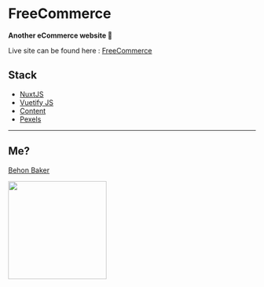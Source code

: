 # FreeCommerce

**Another eCommerce website 🙂**

Live site can be found here : [FreeCommerce](https://freecommerce.behonbaker.com)

## Stack

- [NuxtJS](https://nuxtjs.org)
- [Vuetify JS](https://vuetify.com)
- [Content ](https://content.nuxtjs.org/)
- [Pexels](https://pexels.com)

---

## Me?

[Behon Baker](https://behonbaker.com)

<img src="https://behonbaker.com/behonbaker.png" width="200"/>
